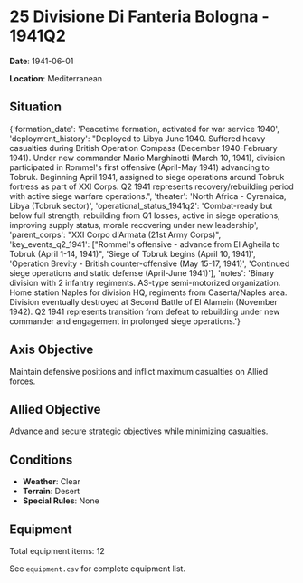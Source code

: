 # 25 Divisione Di Fanteria Bologna - 1941Q2

**Date**: 1941-06-01

**Location**: Mediterranean

## Situation

{'formation_date': 'Peacetime formation, activated for war service 1940', 'deployment_history': "Deployed to Libya June 1940. Suffered heavy casualties during British Operation Compass (December 1940-February 1941). Under new commander Mario Marghinotti (March 10, 1941), division participated in Rommel's first offensive (April-May 1941) advancing to Tobruk. Beginning April 1941, assigned to siege operations around Tobruk fortress as part of XXI Corps. Q2 1941 represents recovery/rebuilding period with active siege warfare operations.", 'theater': 'North Africa - Cyrenaica, Libya (Tobruk sector)', 'operational_status_1941q2': 'Combat-ready but below full strength, rebuilding from Q1 losses, active in siege operations, improving supply status, morale recovering under new leadership', 'parent_corps': "XXI Corpo d'Armata (21st Army Corps)", 'key_events_q2_1941': ["Rommel's offensive - advance from El Agheila to Tobruk (April 1-14, 1941)", 'Siege of Tobruk begins (April 10, 1941)', 'Operation Brevity - British counter-offensive (May 15-17, 1941)', 'Continued siege operations and static defense (April-June 1941)'], 'notes': 'Binary division with 2 infantry regiments. AS-type semi-motorized organization. Home station Naples for division HQ, regiments from Caserta/Naples area. Division eventually destroyed at Second Battle of El Alamein (November 1942). Q2 1941 represents transition from defeat to rebuilding under new commander and engagement in prolonged siege operations.'}

## Axis Objective

Maintain defensive positions and inflict maximum casualties on Allied forces.

## Allied Objective

Advance and secure strategic objectives while minimizing casualties.

## Conditions

- **Weather**: Clear
- **Terrain**: Desert
- **Special Rules**: None

## Equipment

Total equipment items: 12

See `equipment.csv` for complete equipment list.
